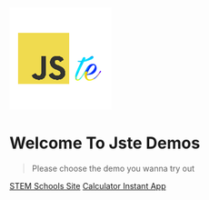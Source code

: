 ![logo](assets/img/logo.png)

# Welcome To Jste Demos

> Please choose the demo you wanna try out

[STEM Schools Site](en-us/STEM.html ':ignore')
[Calculator Instant App](en-us/calculator.html ':ignore')
